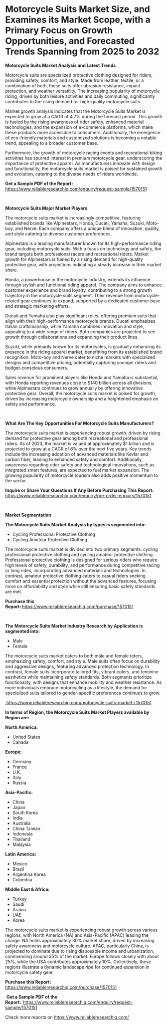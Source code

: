 <p><h1>Motorcycle Suits Market Size, and Examines its Market Scope, with a Primary Focus on Growth Opportunities, and Forecasted Trends Spanning from 2025 to 2032</h1></p><p><strong>Motorcycle Suits Market Analysis and Latest Trends</strong></p>
<p><p>Motorcycle suits are specialized protective clothing designed for riders, providing safety, comfort, and style. Made from leather, textile, or a combination of both, these suits offer abrasion resistance, impact protection, and weather versatility. The increasing popularity of motorcycle riding, driven by both leisure activities and daily commuting, significantly contributes to the rising demand for high-quality motorcycle suits.</p><p>Market growth analysis indicates that the Motorcycle Suits Market is expected to grow at a CAGR of 4.7% during the forecast period. This growth is fueled by the rising awareness of rider safety, enhanced material technologies, and the expansion of e-commerce platforms, which make these products more accessible to consumers. Additionally, the emergence of eco-friendly materials and customized solutions is becoming a notable trend, appealing to a broader customer base.</p><p>Furthermore, the growth of motorcycle racing events and recreational biking activities has spurred interest in premium motorcycle gear, underscoring the importance of protective apparel. As manufacturers innovate with design and functionality, the motorcycle suits market is poised for sustained growth and evolution, catering to the diverse needs of riders worldwide.</p></p>
<p><strong>Get a Sample PDF of the Report:&nbsp;</strong> <a href="https://www.reliableresearchiq.com/enquiry/request-sample/1570151?utm_campaign=3350&utm_medium=2&utm_source=Github&utm_content=ia&utm_term=04042025&utm_id=motorcycle-suits">https://www.reliableresearchiq.com/enquiry/request-sample/1570151</a></p>
<p>&nbsp;</p>
<p><strong>Motorcycle Suits Major Market Players</strong></p>
<p><p>The motorcycle suits market is increasingly competitive, featuring established brands like Alpinestars, Honda, Ducati, Yamaha, Suzuki, Moto-boy, and Nerve. Each company offers a unique blend of innovation, quality, and style catering to diverse customer preferences.</p><p>Alpinestars is a leading manufacturer known for its high-performance riding gear, including motorcycle suits. With a focus on technology and safety, the brand targets both professional racers and recreational riders. Market growth for Alpinestars is fueled by a rising demand for high-quality protective gear, with projections indicating a steady increase in their market share.</p><p>Honda, a powerhouse in the motorcycle industry, extends its influence through stylish and functional riding apparel. The company aims to enhance customer experience and brand loyalty, contributing to a strong growth trajectory in the motorcycle suits segment. Their revenue from motorcycle-related gear continues to expand, supported by a dedicated customer base and strategic marketing efforts.</p><p>Ducati and Yamaha also play significant roles, offering premium suits that align with their high-performance motorcycle brands. Ducati emphasizes Italian craftsmanship, while Yamaha combines innovation and style, appealing to a wide range of riders. Both companies are projected to see growth through collaborations and expanding their product lines.</p><p>Suzuki, while primarily known for its motorcycles, is gradually enhancing its presence in the riding apparel market, benefitting from its established brand recognition. Moto-boy and Nerve cater to niche markets with specialized designs and competitive pricing, potentially capturing younger riders and budget-conscious consumers.</p><p>Sales revenue for prominent players like Honda and Yamaha is substantial, with Honda reporting revenues close to $140 billion across all divisions, while Alpinestars continues to grow annually by offering innovative protective gear. Overall, the motorcycle suits market is poised for growth, driven by increasing motorcycle ownership and a heightened emphasis on safety and performance.</p></p>
<p>&nbsp;</p>
<p><strong>What Are The Key Opportunities For Motorcycle Suits Manufacturers?</strong></p>
<p><p>The motorcycle suits market is experiencing robust growth, driven by rising demand for protective gear among both recreational and professional riders. As of 2023, the market is valued at approximately $1 billion and is projected to grow at a CAGR of 6% over the next five years. Key trends include the increasing adoption of advanced materials like Kevlar and carbon fiber, leading to enhanced safety and comfort. Additionally, awareness regarding rider safety and technological innovations, such as integrated smart features, are expected to fuel market expansion. The growing popularity of motorcycle tourism also adds positive momentum to the sector.</p></p>
<p><strong>Inquire or Share Your Questions If Any Before Purchasing This Report:</strong> <a href="https://www.reliableresearchiq.com/enquiry/pre-order-enquiry/1570151?utm_campaign=3350&utm_medium=2&utm_source=Github&utm_content=ia&utm_term=04042025&utm_id=motorcycle-suits">https://www.reliableresearchiq.com/enquiry/pre-order-enquiry/1570151</a></p>
<p>&nbsp;</p>
<p><strong>Market Segmentation</strong></p>
<p><strong>The Motorcycle Suits Market Analysis by types is segmented into:</strong></p>
<p><ul><li>Cycling Professional Protective Clothing</li><li>Cycling Amateur Protective Clothing</li></ul></p>
<p><p>The motorcycle suits market is divided into two primary segments: cycling professional protective clothing and cycling amateur protective clothing. Professional protective clothing is designed for serious riders who require high levels of safety, durability, and performance during competitive racing or long rides, incorporating advanced materials and technologies. In contrast, amateur protective clothing caters to casual riders seeking comfort and essential protection without the advanced features, focusing more on affordability and style while still ensuring basic safety standards are met.</p></p>
<p><strong>Purchase this Report:&nbsp;</strong><a href="https://www.reliableresearchiq.com/purchase/1570151?utm_campaign=3350&utm_medium=2&utm_source=Github&utm_content=ia&utm_term=04042025&utm_id=motorcycle-suits">https://www.reliableresearchiq.com/purchase/1570151</a></p>
<p>&nbsp;</p>
<p><strong>The Motorcycle Suits Market Industry Research by Application is segmented into:</strong></p>
<p><ul><li>Male</li><li>Female</li></ul></p>
<p><p>The motorcycle suits market caters to both male and female riders, emphasizing safety, comfort, and style. Male suits often focus on durability and aggressive designs, featuring advanced protection technology. In contrast, female suits incorporate tailored fits, vibrant colors, and feminine aesthetics while maintaining safety standards. Both segments prioritize functionality, with designs that enhance mobility and weather resistance. As more individuals embrace motorcycling as a lifestyle, the demand for specialized suits tailored to gender-specific preferences continues to grow.</p></p>
<p><a href="https://www.reliableresearchiq.com/motorcycle-suits-market-r1570151?utm_campaign=3350&utm_medium=2&utm_source=Github&utm_content=ia&utm_term=04042025&utm_id=motorcycle-suits">&nbsp;https://www.reliableresearchiq.com/motorcycle-suits-market-r1570151</a></p>
<p><strong>In terms of Region, the Motorcycle Suits Market Players available by Region are:</strong></p>
<p>
    <p> <strong> North America: </strong>
        <ul>
            <li>United States</li>
            <li>Canada</li>
        </ul>
        </p> 
    <p> <strong> Europe: </strong>
        <ul>
            <li>Germany</li>
            <li>France</li>
            <li>U.K.</li>
            <li>Italy</li>
            <li>Russia</li>
        </ul>
        </p> 
    <p> <strong> Asia-Pacific: </strong>
        <ul>
            <li>China</li>
            <li>Japan</li>
            <li>South Korea</li>
            <li>India</li>
            <li>Australia</li>
            <li>China Taiwan</li>
            <li>Indonesia</li>
            <li>Thailand</li>
            <li>Malaysia</li>
        </ul>
        </p> 
    <p> <strong> Latin America: </strong>
        <ul>
            <li>Mexico</li>
            <li>Brazil</li>
            <li>Argentina Korea</li>
            <li>Colombia</li>
        </ul>
        </p> 
    <p> <strong> Middle East & Africa: </strong>
        <ul>
            <li>Turkey</li>
            <li>Saudi</li>
            <li>Arabia</li>
            <li>UAE</li>
            <li>Korea</li>
        </ul>
    </p>
    </p>
<p><p>The motorcycle suits market is experiencing robust growth across various regions, with North America (NA) and Asia-Pacific (APAC) leading the charge. NA holds approximately 30% market share, driven by increasing safety awareness and motorcycle culture. APAC, particularly China, is projected to dominate due to rising disposable income and urbanization, commanding around 35% of the market. Europe follows closely with about 25%, while the USA contributes approximately 10%. Collectively, these regions illustrate a dynamic landscape ripe for continued expansion in motorcycle safety gear.</p></p>
<p><strong>Purchase this Report: </strong><a href="https://www.reliableresearchiq.com/purchase/1570151?utm_campaign=3350&utm_medium=2&utm_source=Github&utm_content=ia&utm_term=04042025&utm_id=motorcycle-suits">https://www.reliableresearchiq.com/purchase/1570151</a></p>
<p>&nbsp;<strong>Get a Sample PDF of the Report:&nbsp;&nbsp;</strong><a href="https://www.reliableresearchiq.com/enquiry/request-sample/1570151?utm_campaign=3350&utm_medium=2&utm_source=Github&utm_content=ia&utm_term=04042025&utm_id=motorcycle-suits">https://www.reliableresearchiq.com/enquiry/request-sample/1570151</a></p>
<p><strong></strong></p>
<p>Check more reports on <a href="https://www.reliableresearchiq.com/?utm_campaign=3350&utm_medium=2&utm_source=Github&utm_content=ia&utm_term=04042025&utm_id=motorcycle-suits">https://www.reliableresearchiq.com/</a></p>